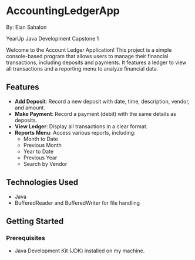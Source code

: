 # AccountingLedgerApp
By: Elan Sahalon

YearUp Java Development Capstone 1

Welcome to the Account Ledger Application! This project is a simple console-based program that allows users to manage their financial transactions, including deposits and payments. It features a ledger to view all transactions and a reporting menu to analyze financial data.

## Features

- **Add Deposit**: Record a new deposit with date, time, description, vendor, and amount.
- **Make Payment**: Record a payment (debit) with the same details as deposits.
- **View Ledger**: Display all transactions in a clear format.
- **Reports Menu**: Access various reports, including:
  - Month to Date
  - Previous Month
  - Year to Date
  - Previous Year
  - Search by Vendor

## Technologies Used

- Java
- BufferedReader and BufferedWriter for file handling

## Getting Started

### Prerequisites

- Java Development Kit (JDK) installed on my machine.


